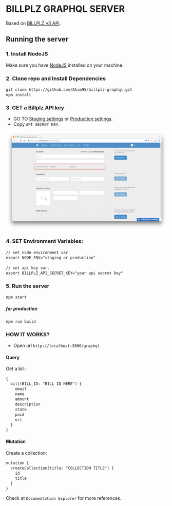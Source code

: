 # BILLPLZ GRAPHQL SERVER

Based on [BILLPLZ v3 API](https://www.billplz.com/api#v3).

## Running the server

### 1. Install NodeJS
Make sure you have [NodeJS](https://nodejs.org/en/) installed on your machine.

### 2. Clone repo and Install Dependencies
```
git clone https://github.com/Akim95/billplz-graphql.git
npm install
```

### 3. GET a Billplz API key
* GO TO [Staging settings](https://billplz-staging.herokuapp.com/enterprise/setting) or [Production settings](https://www.billplz.com/enterprise/setting).
* Copy ```API SECRET KEY```.

![BILLPLZ APIKEY](screenshots/get-api-key.png)

### 4. SET Environment Variables:
```
// set node environment var.
export NODE_ENV="staging or production"

// set api key var.
export BILLPLZ_API_SECRET_KEY="your api secret key"
```

### 5. Run the server
```
npm start
```

##### for production
```
npm run build
```

### HOW IT WORKS?

* Open url ```http://localhost:3000/graphql```

#### Query

Get a bill:

```
{
  bill(BILL_ID: "BILL ID HERE") {
    email
    name
    amount
    description
    state
    paid
    url
  }
}
```

#### Mutation

Create a collection:

```
mutation {
  createCollection(title: "COLLECTION TITLE") {
    id
    title
  }
}
```

Check at ```Documentation Explorer``` for more references.